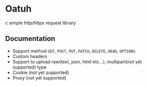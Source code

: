 # Oatuh

c simple http/https request library

## Documentation

* Support method `GET`, `POST`, `PUT`, `PATCH`, `DELETE`, `HEAD`, `OPTIONS`
* Custom headers
* Support to upload raw(text, json, html etc...), multipart(not yet supported) type
* Cookie (not yet supported)
* Proxy (not yet supported)
